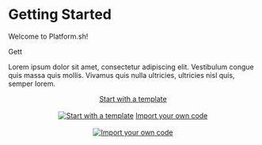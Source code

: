 # Getting Started

Welcome to Platform.sh!

Gett

Lorem ipsum dolor sit amet, consectetur adipiscing elit. Vestibulum congue quis massa quis mollis. Vivamus quis nulla ultricies, ultricies nisl quis, semper lorem. 

<html>
<head>
<link rel="stylesheet" href="/styles/styles.css">
</head>
<body>

<center>
<a href="/gettingstarted/template.html" class="buttongen path">Start with a template</br></br><img src="/images/getting-started/new-template.svg" alt="Start with a template"></a>
<a href="/gettingstarted/own-code.html" class="buttongen path">Import your own code</br></br> <img src="/images/getting-started/platformbot.svg" alt="Import your own code"></a>

</center>
</br></br>

</body>
</html>
